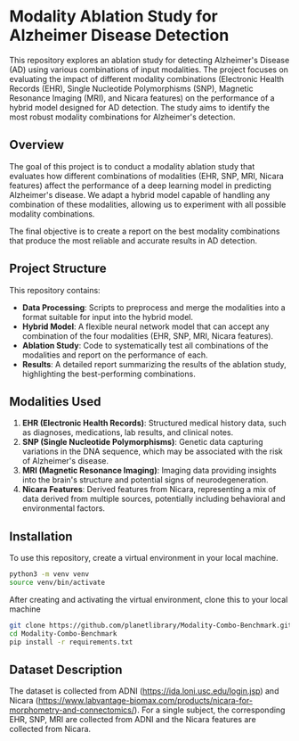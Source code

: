 # Modality Ablation Study for Alzheimer Disease Detection

This repository explores an ablation study for detecting Alzheimer's Disease (AD) using various combinations of input modalities. The project focuses on evaluating the impact of different modality combinations (Electronic Health Records (EHR), Single Nucleotide Polymorphisms (SNP), Magnetic Resonance Imaging (MRI), and Nicara features) on the performance of a hybrid model designed for AD detection. The study aims to identify the most robust modality combinations for Alzheimer's detection.

## Overview

The goal of this project is to conduct a modality ablation study that evaluates how different combinations of modalities (EHR, SNP, MRI, Nicara features) affect the performance of a deep learning model in predicting Alzheimer's disease. We adapt a hybrid model capable of handling any combination of these modalities, allowing us to experiment with all possible modality combinations.

The final objective is to create a report on the best modality combinations that produce the most reliable and accurate results in AD detection.

## Project Structure

This repository contains:

- **Data Processing**: Scripts to preprocess and merge the modalities into a format suitable for input into the hybrid model.
- **Hybrid Model**: A flexible neural network model that can accept any combination of the four modalities (EHR, SNP, MRI, Nicara features).
- **Ablation Study**: Code to systematically test all combinations of the modalities and report on the performance of each.
- **Results**: A detailed report summarizing the results of the ablation study, highlighting the best-performing combinations.

## Modalities Used

1. **EHR (Electronic Health Records)**: Structured medical history data, such as diagnoses, medications, lab results, and clinical notes.
2. **SNP (Single Nucleotide Polymorphisms)**: Genetic data capturing variations in the DNA sequence, which may be associated with the risk of Alzheimer's disease.
3. **MRI (Magnetic Resonance Imaging)**: Imaging data providing insights into the brain's structure and potential signs of neurodegeneration.
4. **Nicara Features**: Derived features from Nicara, representing a mix of data derived from multiple sources, potentially including behavioral and environmental factors.

## Installation

To use this repository, create a virtual environment in your local machine.
```bash
python3 -m venv venv
source venv/bin/activate
```
After creating and activating the virtual environment, clone this to your local machine

```bash
git clone https://github.com/planetlibrary/Modality-Combo-Benchmark.git
cd Modality-Combo-Benchmark
pip install -r requirements.txt
```

## Dataset Description 
The dataset is collected from ADNI (https://ida.loni.usc.edu/login.jsp) and Nicara (https://www.labvantage-biomax.com/products/nicara-for-morphometry-and-connectomics/). For a single subject, the corresponding EHR, SNP, MRI are collected from ADNI and the Nicara features are collected from Nicara. 
